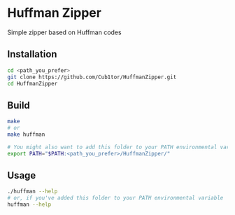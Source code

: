# Huffman Zipper

Simple zipper based on Huffman codes

## Installation

```bash
cd <path_you_prefer>
git clone https://github.com/Cub1tor/HuffmanZipper.git
cd HuffmanZipper
```

## Build

```bash
make
# or
make huffman

# You might also want to add this folder to your PATH environmental variable
export PATH="$PATH:<path_you_prefer>/HuffmanZipper/"
```

## Usage
```bash
./huffman --help
# or, if you've added this folder to your PATH environmental variable
huffman --help
```